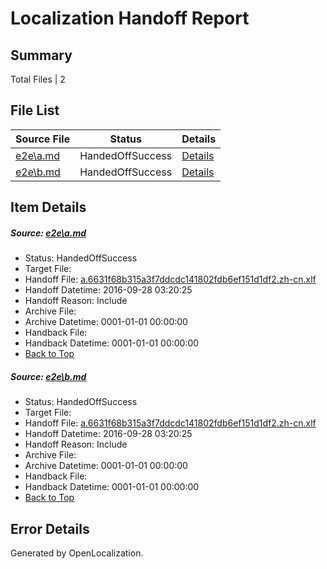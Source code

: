 # <a name='report-top'></a> Localization Handoff Report

## Summary
 Total Files | 2

## File List
 Source File | Status | Details 
 ----------- | ------ | ------- 
 [e2e\a.md](https://github.com/OpenLocalizationTestOrg/ol-test0/blob/59eacc4dbd3f29c8390ad35081e87c35f312ea6f/e2e/a.md) | HandedOffSuccess | [Details](#8088b9f019338fb78859dc507a4d3452ab69fa061)
 [e2e\b.md](https://github.com/OpenLocalizationTestOrg/ol-test0/blob/59eacc4dbd3f29c8390ad35081e87c35f312ea6f/e2e/b.md) | HandedOffSuccess | [Details](#8088b9f019338fb78859dc507a4d3452ab69fa062)

## Item Details
##### <a name='8088b9f019338fb78859dc507a4d3452ab69fa061'></a> Source: [e2e\a.md](https://github.com/OpenLocalizationTestOrg/ol-test0/blob/59eacc4dbd3f29c8390ad35081e87c35f312ea6f/e2e/a.md)
* Status: HandedOffSuccess
* Target File: 
* Handoff File: [a.6631f68b315a3f7ddcdc141802fdb6ef151d1df2.zh-cn.xlf](https://github.com/OpenLocalizationTestOrg/ol-test0-handoff/blob/b2b6545150941c16e6ca72f4bb32eb58f0d7d709/ol-handoff/OpenLocalizationTestOrg/ol-test0-zhcn/shujia/ht/a.6631f68b315a3f7ddcdc141802fdb6ef151d1df2.zh-cn.xlf)
* Handoff Datetime: 2016-09-28 03:20:25
* Handoff Reason: Include
* Archive File: 
* Archive Datetime: 0001-01-01 00:00:00
* Handback File: 
* Handback Datetime: 0001-01-01 00:00:00
* [Back to Top](#report-top)

##### <a name='8088b9f019338fb78859dc507a4d3452ab69fa062'></a> Source: [e2e\b.md](https://github.com/OpenLocalizationTestOrg/ol-test0/blob/59eacc4dbd3f29c8390ad35081e87c35f312ea6f/e2e/b.md)
* Status: HandedOffSuccess
* Target File: 
* Handoff File: [a.6631f68b315a3f7ddcdc141802fdb6ef151d1df2.zh-cn.xlf](https://github.com/OpenLocalizationTestOrg/ol-test0-handoff/blob/b2b6545150941c16e6ca72f4bb32eb58f0d7d709/ol-handoff/OpenLocalizationTestOrg/ol-test0-zhcn/shujia/ht/a.6631f68b315a3f7ddcdc141802fdb6ef151d1df2.zh-cn.xlf)
* Handoff Datetime: 2016-09-28 03:20:25
* Handoff Reason: Include
* Archive File: 
* Archive Datetime: 0001-01-01 00:00:00
* Handback File: 
* Handback Datetime: 0001-01-01 00:00:00
* [Back to Top](#report-top)


## Error Details

Generated by OpenLocalization.
